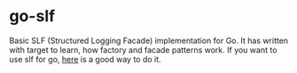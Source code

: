# go-slf
Basic SLF (Structured Logging Facade) implementation for Go. It has written with target to learn, how factory and facade patterns work. If you want to use slf for go, [here](https://github.com/ventu-io/slf) is a good way to do it.
